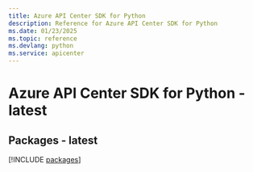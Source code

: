 ```yaml
---
title: Azure API Center SDK for Python
description: Reference for Azure API Center SDK for Python
ms.date: 01/23/2025
ms.topic: reference
ms.devlang: python
ms.service: apicenter
---
```

# Azure API Center SDK for Python - latest
## Packages - latest
[!INCLUDE [packages](api-center-index.md)]